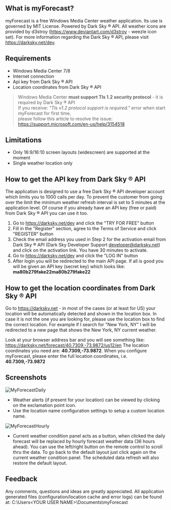 ## What is myForecast?
myForecast is a free Windows Media Center weather application. Its use is governed by MIT License.
Powered by Dark Sky ® API. All weather icons are provided by d3stroy (https://www.deviantart.com/d3stroy - weezle icon set).
For more information regarding the Dark Sky ® API, please visit https://darksky.net/dev.

## Requirements
- Windows Media Center 7/8
- Internet connection
- Api key from Dark Sky ® API
- Location coordinates from Dark Sky ® API
> Windows Media Center **must support Tls 1.2 security protocol** - it is required by Dark Sky ® API<br/>
> If you receive: *"Tls v1.2 protocol support is required."* error when start myForecast for first time,<br/>
> please follow this article to resolve the issue: https://support.microsoft.com/en-us/help/3154518

## Limitations
- Only 16:9/16:10 screen layouts (widescreen) are supported at the moment
- Single weather location only

## How to get the API key from Dark Sky ® API
The application is designed to use a free Dark Sky ® API developer account which limits you to 1000 calls per day. To prevent the customer from going over the limit the minimum weather refresh interval is set to 5 minutes at the application level. Of course if you already have an API key (free or paid) from Dark Sky ® API you can use it too.

1. Go to https://darksky.net/dev and click the "TRY FOR FREE" button
2. Fill in the "Register" section, agree to the Terms of Service and click "REGISTER" button
3. Check the email address you used in Step 2 for the activation email from Dark Sky ® API (Dark Sky Developer Support <developer@darksky.net>) and click on the activation link. You have 30 minutes to activate.
4. Go to https://darksky.net/dev and click the "LOG IN" button
5. After login you will be redirected to the main API page. If all is good you will be given an API key (secret key) which looks like: **ma80b279fake22ma80b279fake22**

## How to get the location coordinates from Dark Sky ® API
Go to https://darksky.net - in most of the cases (or at least for US) your location will be automatically detected and shown
in the location box. In case it is not the one you are looking for, please use the location box to find the correct location.
For example if I search for "New York, NY" I will be redirected to a new page that shows the New York, NY current weather.

Look at your browser address bar and you will see something like: https://darksky.net/forecast/40.7309,-73.9872/us12/en
The location coordinates you need are: **40.7309,-73.9872**.
When you configure myForecast, please enter the full location coordinates, i.e. **40.7309,-73.9872**

## Screenshots
![MyForecastDaily](https://user-images.githubusercontent.com/15143882/55000286-355a9000-4fa0-11e9-825d-425d811667d9.png)
- Weather alerts (if present for your location) can be viewed by clicking on the exclamation point icon.
- Use the location name configuration settings to setup a custom location name.

![MyForecastHourly](https://user-images.githubusercontent.com/15143882/55000294-3be90780-4fa0-11e9-8a2b-07378849a2fc.png)
- Current weather condition panel acts as a button, when clicked the daily forecast will be replaced by hourly forecast weather data (36 hours ahead). You can use the left/right button on the remote control to scroll thru the data. To go back to the default layout just click again on the current weather condition panel. The scheduled data refresh will also restore the default layout.

## Feedback
Any comments, questions and ideas are greatly appreciated.
All application generated files (configuration/location cache and error logs) can be found at: C:\Users\<YOUR USER NAME>\Documents\myForecast
